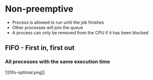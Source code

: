 # Non-preemptive 
- Process is allowed to run until the job finishes
- Other processes will join the queue
- A process can only be removed from the CPU if it has been blocked 

## FIFO - First in, first out

### All processes with the same execution time

![[fifo-optimal.png]]

